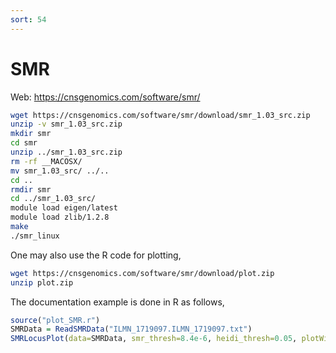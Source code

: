 ```yaml
---
sort: 54
---
```


# SMR

Web: https://cnsgenomics.com/software/smr/

```bash
wget https://cnsgenomics.com/software/smr/download/smr_1.03_src.zip
unzip -v smr_1.03_src.zip
mkdir smr
cd smr
unzip ../smr_1.03_src.zip
rm -rf __MACOSX/
mv smr_1.03_src/ ../..
cd ..
rmdir smr
cd ../smr_1.03_src/
module load eigen/latest
module load zlib/1.2.8
make
./smr_linux
```

One may also use the R code for plotting,

```bash
wget https://cnsgenomics.com/software/smr/download/plot.zip
unzip plot.zip
```

The documentation example is done in R as follows,

```r
source("plot_SMR.r")
SMRData = ReadSMRData("ILMN_1719097.ILMN_1719097.txt")
SMRLocusPlot(data=SMRData, smr_thresh=8.4e-6, heidi_thresh=0.05, plotWindow=1000, max_anno_probe=16)
```
